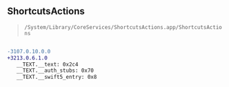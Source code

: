 ## ShortcutsActions

> `/System/Library/CoreServices/ShortcutsActions.app/ShortcutsActions`

```diff

-3107.0.10.0.0
+3213.0.6.1.0
   __TEXT.__text: 0x2c4
   __TEXT.__auth_stubs: 0x70
   __TEXT.__swift5_entry: 0x8

```

